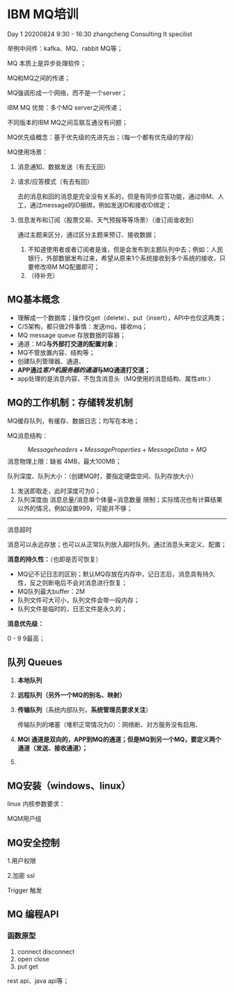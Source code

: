 # IBM MQ培训

Day 1 20200824 9:30 - 16:30 zhangcheng Consulting It specilist

举例中间件：kafka、MQ、rabbit MQ等；

MQ 本质上是异步处理软件；

MQ和MQ之间的传递；

MQ强调形成一个网络，而不是一个server；

IBM MQ 优势：多个MQ server之间传递；

不同版本的IBM MQ之间互联互通没有问题；

MQ优先级概念：基于优先级的先进先出；（每一个都有优先级的字段）

MQ使用场景：

1. 消息通知、数据发送（有去无回）

2. 请求/应答模式（有去有回）

   去的消息和回的消息是完全没有关系的，但是有同步应答功能，通过IBM、人工，通过message的ID捆绑，例如发送ID和接收ID绑定；

3. 信息发布和订阅（股票交易、天气预报等等场景）（谁订阅谁收到）

   通过主题来区分，通过区分主题来预订、接收数据；

   1. 不知道使用者或者订阅者是谁，但是会发布到主题队列中去；例如：人民银行，外部数据发布过来，希望从原来1个系统接收到多个系统的接收，只要修改IBM MQ配置即可；
   2. （待补充）

## MQ基本概念

- 理解成一个数据库；操作仅get（delete）、put（insert），API中也仅这两类；
- C/S架构，都只做2件事情：发送mq，接收mq；
- MQ message queue 存放数据的容器；
- 通道：MQ**与外部打交道的配置对象**；
- MQ不管放置内容、结构等；
- 创建队列管理器、通道、
- **APP通过*客户机服务器的通道*与MQ通道打交道；**
- app处理的是消息内容，不包含消息头（MQ使用的消息结构、属性attr.）

## MQ的工作机制：存储转发机制

MQ缓存队列，有缓存、数据日志；均写在本地；

MQ消息结构：


$$
Message headers + Message Properties + Message Data = MQ
$$
消息物理上限：缺省 4MB，最大100MB；

队列深度、队列大小：（创建MQ时，要指定硬盘空间、队列存放大小）

1. 发送即取走，此时深度可为0；
2. 队列深度由 消息总量/消息单个体量=消息数量 限制；实际情况也有计算结果以外的情况，例如设置999，可能并不够；

------

消息超时

消息可以永远存放；也可以从正常队列放入超时队列，通过消息头来定义、配置；

**消息的持久性：**（也即是否可恢复）

- MQ记不记日志的区别；默认MQ存放在内存中，记日志后，消息具有持久性，反之则断电后不会对消息进行恢复；
- MQ队列最大buffer：2M
- 队列文件可大可小，队列文件会带一段内存；
- 队列文件是临时的，日志文件是永久的；

**消息优先级：**

0 - 9 9最高；

## **队列 Queues**

1. **本地队列**

2. **远程队列（另外一个MQ的别名、映射）**

3. **传输队列**（系统内部队列，**系统管理员要求关注**）

   传输队列的堵塞（堆积正常情况为0）：网络断、对方服务没有启用、

4. **MQI 通道是双向的，APP到MQ的通道；但是MQ到另一个MQ，要定义两个通道（发送、接收通道）；**

5. 

## MQ安装（windows、linux）

linux 内核参数要求：

MQM用户组



## MQ安全控制

1.用户权限

2.加密 ssl

Trigger 触发

## MQ 编程API

### 函数原型

1. connect disconnect
2. open close
3. put get

rest api、java api等；